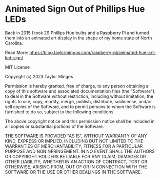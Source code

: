 # Animated Sign Out of Phillips Hue LEDs

Back in 2015 I took 29 Phillips Hue bulbs and a Raspberry Pi and turned them into an animated art display in the shape of my home state of North Carolina.

Read More: https://blog.taylormingos.com/raspberry-pi/animated-hue-art-led-sign/

MIT License

Copyright (c) 2023 Taylor Mingos

Permission is hereby granted, free of charge, to any person obtaining
a copy of this software and associated documentation files (the
"Software"), to deal in the Software without restriction, including
without limitation, the rights to use, copy, modify, merge, publish,
distribute, sublicense, and/or sell copies of the Software, and to
permit persons to whom the Software is furnished to do so, subject to
the following conditions:

The above copyright notice and this permission notice shall be
included in all copies or substantial portions of the Software.

THE SOFTWARE IS PROVIDED "AS IS", WITHOUT WARRANTY OF ANY KIND,
EXPRESS OR IMPLIED, INCLUDING BUT NOT LIMITED TO THE WARRANTIES OF
MERCHANTABILITY, FITNESS FOR A PARTICULAR PURPOSE AND
NONINFRINGEMENT. IN NO EVENT SHALL THE AUTHORS OR COPYRIGHT HOLDERS BE
LIABLE FOR ANY CLAIM, DAMAGES OR OTHER LIABILITY, WHETHER IN AN ACTION
OF CONTRACT, TORT OR OTHERWISE, ARISING FROM, OUT OF OR IN CONNECTION
WITH THE SOFTWARE OR THE USE OR OTHER DEALINGS IN THE SOFTWARE.
